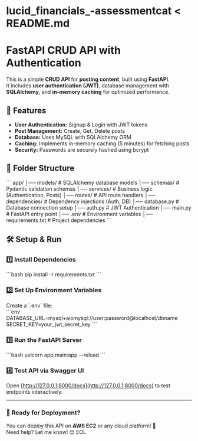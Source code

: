 # lucid_financials_-assessmentcat <<EOL > README.md
# FastAPI CRUD API with Authentication  

This is a simple **CRUD API** for **posting content**, built using **FastAPI**.  
It includes **user authentication (JWT)**, database management with **SQLAlchemy**, and **in-memory caching** for optimized performance.

## 🚀 Features  
- **User Authentication:** Signup & Login with JWT tokens  
- **Post Management:** Create, Get, Delete posts  
- **Database:** Uses MySQL with SQLAlchemy ORM  
- **Caching:** Implements in-memory caching (5 minutes) for fetching posts  
- **Security:** Passwords are securely hashed using bcrypt  

## 📂 Folder Structure  
\`\`\`
app/
│── models/        # SQLAlchemy database models
│── schemas/       # Pydantic validation schemas
│── services/      # Business logic (Authentication, Posts)
│── routes/        # API route handlers
│── dependencies/  # Dependency injections (Auth, DB)
│── database.py    # Database connection setup
│── auth.py        # JWT Authentication
│── main.py        # FastAPI entry point
│── .env           # Environment variables
│── requirements.txt # Project dependencies
\`\`\`

## 🛠️ Setup & Run  

### 1️⃣ Install Dependencies  
\`\`\`bash
pip install -r requirements.txt
\`\`\`

### 2️⃣ Set Up Environment Variables  
Create a \`.env\` file:  
\`\`\`env
DATABASE_URL=mysql+aiomysql://user:password@localhost/dbname
SECRET_KEY=your_jwt_secret_key
\`\`\`

### 3️⃣ Run the FastAPI Server  
\`\`\`bash
uvicorn app.main:app --reload
\`\`\`

### 4️⃣ Test API via Swagger UI  
Open [http://127.0.0.1:8000/docs](http://127.0.0.1:8000/docs) to test endpoints interactively.

---

### 🎯 **Ready for Deployment?**  
You can deploy this API on **AWS EC2** or any cloud platform! 🚀  
Need help? Let me know! 😊
EOL